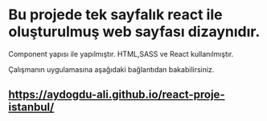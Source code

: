 # Bu projede tek sayfalık react ile oluşturulmuş web sayfası dizaynıdır.
Component yapısı ile yapılmıştır. HTML,SASS ve React kullanılmıştır.

Çalışmanın uygulamasına aşağıdaki bağlantıdan bakabilirsiniz.


## https://aydogdu-ali.github.io/react-proje-istanbul/

